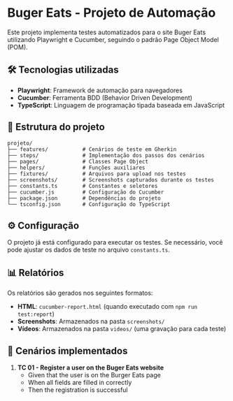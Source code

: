 # Buger Eats - Projeto de Automação

Este projeto implementa testes automatizados para o site Buger Eats utilizando Playwright e Cucumber, seguindo o padrão Page Object Model (POM).

## 🛠️ Tecnologias utilizadas

- **Playwright**: Framework de automação para navegadores
- **Cucumber**: Ferramenta BDD (Behavior Driven Development)
- **TypeScript**: Linguagem de programação tipada baseada em JavaScript

## 📂 Estrutura do projeto

```
projeto/
├── features/           # Cenários de teste em Gherkin
├── steps/              # Implementação dos passos dos cenários
├── pages/              # Classes Page Object
├── helpers/            # Funções auxiliares
├── fixtures/           # Arquivos para upload nos testes
├── screenshots/        # Screenshots capturados durante os testes
├── constants.ts        # Constantes e seletores
├── cucumber.js         # Configuração do Cucumber
├── package.json        # Dependências do projeto
└── tsconfig.json       # Configuração do TypeScript
```

## ⚙️ Configuração

O projeto já está configurado para executar os testes. Se necessário, você pode ajustar os dados de teste no arquivo `constants.ts`.

## 📊 Relatórios

Os relatórios são gerados nos seguintes formatos:
- **HTML**: `cucumber-report.html` (quando executado com `npm run test:report`)
- **Screenshots**: Armazenados na pasta `screenshots/`
- **Vídeos**: Armazenados na pasta `videos/` (uma gravação para cada teste)

## 🧩 Cenários implementados

1. **TC 01 - Register a user on the Buger Eats website**
   - Given that the user is on the Burger Eats page
   - When all fields are filled in correctly
   - Then the registration is successful



